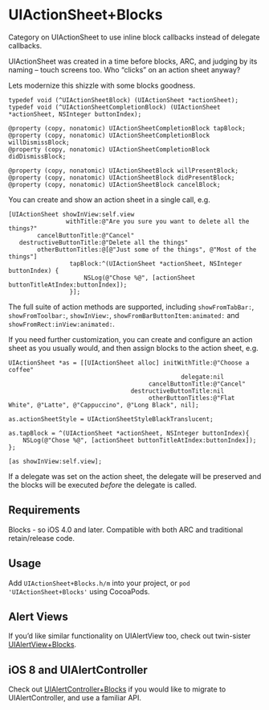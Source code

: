 UIActionSheet+Blocks
===================

Category on UIActionSheet to use inline block callbacks instead of delegate callbacks.

UIActionSheet was created in a time before blocks, ARC, and judging by its naming – touch screens too. Who “clicks” on an action sheet anyway?

Lets modernize this shizzle with some blocks goodness.

```objc
typedef void (^UIActionSheetBlock) (UIActionSheet *actionSheet);
typedef void (^UIActionSheetCompletionBlock) (UIActionSheet *actionSheet, NSInteger buttonIndex);

@property (copy, nonatomic) UIActionSheetCompletionBlock tapBlock;
@property (copy, nonatomic) UIActionSheetCompletionBlock willDismissBlock;
@property (copy, nonatomic) UIActionSheetCompletionBlock didDismissBlock;

@property (copy, nonatomic) UIActionSheetBlock willPresentBlock;
@property (copy, nonatomic) UIActionSheetBlock didPresentBlock;
@property (copy, nonatomic) UIActionSheetBlock cancelBlock;
```

You can create and show an action sheet in a single call, e.g.

```objc
[UIActionSheet showInView:self.view
                withTitle:@"Are you sure you want to delete all the things?"
        cancelButtonTitle:@"Cancel"
   destructiveButtonTitle:@"Delete all the things"
        otherButtonTitles:@[@"Just some of the things", @"Most of the things"]
                 tapBlock:^(UIActionSheet *actionSheet, NSInteger buttonIndex) {
                     NSLog(@"Chose %@", [actionSheet buttonTitleAtIndex:buttonIndex]);
                 }];
```

The full suite of action methods are supported, including `showFromTabBar:`, `showFromToolbar:`, `showInView:`, `showFromBarButtonItem:animated:` and `showFromRect:inView:animated:`.

If you need further customization, you can create and configure an action sheet as you usually would, and then assign blocks to the action sheet, e.g.

```objc
UIActionSheet *as = [[UIActionSheet alloc] initWithTitle:@"Choose a coffee"
                                                delegate:nil
                                       cancelButtonTitle:@"Cancel"
                                  destructiveButtonTitle:nil
                                       otherButtonTitles:@"Flat White", @"Latte", @"Cappuccino", @"Long Black", nil];

as.actionSheetStyle = UIActionSheetStyleBlackTranslucent;

as.tapBlock = ^(UIActionSheet *actionSheet, NSInteger buttonIndex){
    NSLog(@"Chose %@", [actionSheet buttonTitleAtIndex:buttonIndex]);
};

[as showInView:self.view];
```

If a delegate was set on the action sheet, the delegate will be preserved and the blocks will be executed _before_ the delegate is called.

## Requirements

Blocks - so iOS 4.0 and later. Compatible with both ARC and traditional retain/release code.

## Usage

Add `UIActionSheet+Blocks.h/m` into your project, or `pod 'UIActionSheet+Blocks'` using CocoaPods.

## Alert Views

If you’d like similar functionality on UIAlertView too, check out twin-sister [UIAlertView+Blocks](https://github.com/ryanmaxwell/UIAlertView-Blocks).

## iOS 8 and UIAlertController

Check out [UIAlertController+Blocks](https://github.com/ryanmaxwell/UIAlertController-Blocks) if you would like to migrate to UIAlertController, and use a familiar API.
